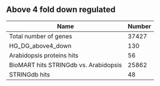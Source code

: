## Above 4 fold down regulated

| Name | Number |
| ----- | ----- |
| Total number of genes | 37427 |
| HG_DG_above4_down | 130 |
| Arabidopsis proteins hits | 56 |
| BioMART hits STRINGdb vs. Arabidopsis | 25862 |
| STRINGdb hits | 48 |
